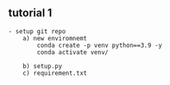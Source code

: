 ## tutorial   1
    - setup git repo
        a) new enviromnemt
            conda create -p venv python==3.9 -y
            conda activate venv/

        b) setup.py
        c) requirement.txt  
